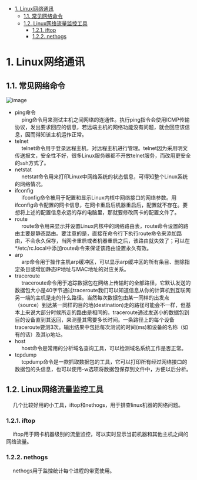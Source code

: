 <!-- TOC -->

- [1. Linux网络通讯](#1-linux网络通讯)
    - [1.1. 常见网络命令](#11-常见网络命令)
    - [1.2. Linux网络流量监控工具](#12-linux网络流量监控工具)
        - [1.2.1. iftop](#121-iftop)
        - [1.2.2. nethogs](#122-nethogs)

<!-- /TOC -->

# 1. Linux网络通讯

## 1.1. 常见网络命令  
<!-- 
面试官问我Linux下常见网络命令 
https://mp.weixin.qq.com/s/uMK6QnJKK2MFERkfx6b-QA
-->
![image](https://gitee.com/wt1814/pic-host/raw/master/images/Linux/Linux/linux-5.png)  

* ping命令  
&emsp; ping命令用来测试主机之间网络的连通性。执行ping指令会使用ICMP传输协议，发出要求回应的信息，若远端主机的网络功能没有问题，就会回应该信息，因而得知该主机运作正常。  
* telnet  
&emsp; telnet命令用于登录远程主机，对远程主机进行管理。telnet因为采用明文传送报文，安全性不好，很多Linux服务器都不开放telnet服务，而改用更安全的ssh方式了。  
* netstat  
&emsp; netstat命令用来打印Linux中网络系统的状态信息，可得知整个Linux系统的网络情况。  
* ifconfig  
&emsp; ifconfig命令被用于配置和显示Linux内核中网络接口的网络参数。用ifconfig命令配置的网卡信息，在网卡重启后机器重启后，配置就不存在。要想将上述的配置信息永远的存的电脑里，那就要修改网卡的配置文件了。  
* route  
&emsp; route命令用来显示并设置Linux内核中的网络路由表，route命令设置的路由主要是静态路由。要注意的是，直接在命令行下执行route命令来添加路由，不会永久保存，当网卡重启或者机器重启之后，该路由就失效了；可以在*/etc/rc.local中添加route命令来保证该路由设置永久有效。  
* arp  
&emsp; arp命令用于操作主机arp缓冲区，可以显示arp缓冲区的所有条目、删除指定条目或增加静态IP地址与MAC地址的对应关系。  
* traceroute  
&emsp; traceroute命令用于追踪数据包在网络上传输时的全部路径，它默认发送的数据包大小是40字节通过traceroute我们可以知道信息从你的计算机到互联网另一端的主机是走的什么路径。当然每次数据包由某一同样的出发点（source）到达某一同样的目的地(destination)走的路径可能会不一样，但基本上来说大部分时候所走的路由是相同的。traceroute通过发送小的数据包到目的设备直到其返回，来测量其需要多长时间。一条路径上的每个设备traceroute要测3次。输出结果中包括每次测试的时间(ms)和设备的名称（如有的话）及其ip地址。  
* host  
&emsp; host命令是常用的分析域名查询工具，可以检测域名系统工作是否正常。  
* tcpdump  
&emsp; tcpdump命令是一款抓取数据包的工具，它可以打印所有经过网络接口的数据包的头信息，也可以使用-w选项将数据包保存到文件中，方便以后分析。  


## 1.2. Linux网络流量监控工具  
<!--
Linux网络流量监控工具 
https://mp.weixin.qq.com/s?__biz=MzU0NjEwMTg4Mg==&mid=2247485997&idx=2&sn=ac694beaf60cbf18d133eb6ebbc7a345&chksm=fb638538cc140c2e581b8c673a9c529359042a2262ec112f8c3476c7408f25e04856f0b37bbd&scene=21#wechat_redirect
-->
&emsp; 几个比较好用的小工具，iftop和nethogs，用于排查linux机器的网络问题。  

### 1.2.1. iftop  
&emsp; iftop用于网卡机器级别的流量监控，可以实时显示当前机器和其他主机之间的网络流量。  

### 1.2.2. nethogs
&emsp; nethogs用于监控统计每个进程的带宽使用。  
